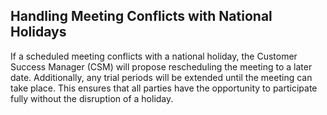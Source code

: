 ## Handling Meeting Conflicts with National Holidays

If a scheduled meeting conflicts with a national holiday, the Customer Success Manager (CSM) will propose rescheduling the meeting to a later date. Additionally, any trial periods will be extended until the meeting can take place. This ensures that all parties have the opportunity to participate fully without the disruption of a holiday.